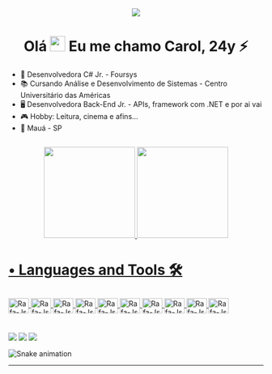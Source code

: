 <div align="center">
<img src="https://media.tenor.co/images/b7a43f2a884a5469c505b3b0838b6aa2/tenor.gif">
  </div>

## <h1 align="center">Olá <img src="https://raw.githubusercontent.com/kaueMarques/kaueMarques/master/hi.gif" height="30px"> Eu me chamo Carol, 24y ⚡</h1>


- 🏢 Desenvolvedora C# Jr. - Foursys
- 📚 Cursando Análise e Desenvolvimento de Sistemas - Centro Universitário das Américas
- 🖥 Desenvolvedora Back-End Jr. - APIs, framework com .NET e por ai vai
- 🎮 Hobby: Leitura, cinema e afins... 
- 📍 Mauá - SP

<div align = "center">
  
##
  
  <a href="https://github.com/Caroline-crs">
  <img height="180em" src="https://github-readme-stats.vercel.app/api?username=Caroline-crs&show_icons=true&theme=github_dark&include_all_commits=true&count_private=true"/>
  <img height="180em" src="https://github-readme-stats.vercel.app/api/top-langs/?username=Caroline-crs&layout=compact&langs_count=7&theme=github_dark"/>
</div>
  
  <h1><p align="left">• Languages and Tools 🛠</p></h1>
  
<table><div style="display: inline_block" align = "left">
  <img align="center" alt="Rafa-Js" height="30" width="40" src="https://cdn.jsdelivr.net/gh/devicons/devicon/icons/csharp/csharp-original.svg"/>
  <img align="center" alt="Rafa-Js" height="30" width="40" src="https://cdn.jsdelivr.net/gh/devicons/devicon/icons/dotnetcore/dotnetcore-original.svg"/>
  <img align="center" alt="Rafa-Js" height="30" width="40" src="https://cdn.jsdelivr.net/gh/devicons/devicon/icons/html5/html5-original-wordmark.svg"/>
  <img align="center" alt="Rafa-Js" height="30" width="40" src="https://cdn.jsdelivr.net/gh/devicons/devicon/icons/javascript/javascript-original.svg"/>
  <img align="center" alt="Rafa-Js" height="30" width="40" src="https://cdn.jsdelivr.net/gh/devicons/devicon/icons/git/git-original-wordmark.svg"/>
  <img align="center" alt="Rafa-Js" height="30" width="40" src="https://cdn.jsdelivr.net/gh/devicons/devicon/icons/mysql/mysql-original-wordmark.svg"/>
  <img align="center" alt="Rafa-Js" height="30" width="40"src="https://cdn.jsdelivr.net/gh/devicons/devicon/icons/microsoftsqlserver/microsoftsqlserver-plain-wordmark.svg"/>
<img align="center" alt="Rafa-Js" height="30" width="40" src="https://cdn.jsdelivr.net/gh/devicons/devicon/icons/vuejs/vuejs-original-wordmark.svg"/>
<img align="center" alt="Rafa-Js" height="30" width="40" src="https://cdn.jsdelivr.net/gh/devicons/devicon/icons/visualstudio/visualstudio-plain.svg"/>
<img align="center" alt="Rafa-Js" height="30" width="40" src="https://cdn.jsdelivr.net/gh/devicons/devicon/icons/vscode/vscode-original.svg"/>       
</div></table>

###
  
<div> 
  <a href = "carolineramos98@outlook.com.br"><img src="https://img.shields.io/badge/Microsoft_Outlook-0078D4?style=for-the-badge&logo=microsoft-outlook&logoColor=white"></a>
  <a href="https://www.linkedin.com/in/caroline-ramos-345654168/" target="_blank"><img src="https://img.shields.io/badge/LinkedIn-0077B5?style=for-the-badge&logo=linkedin&logoColor=white" target="_blank"></a>   
  <a href = "(11)997732698"><img src="https://img.shields.io/badge/Telegram-2CA5E0?style=for-the-badge&logo=telegram&logoColor=white"></a>
  
  
  ![Snake animation](https://github.com/Caroline-crs/Caroline-crs/blob/output/github-contribution-grid-snake.svg)
  
</div>
<hr>
